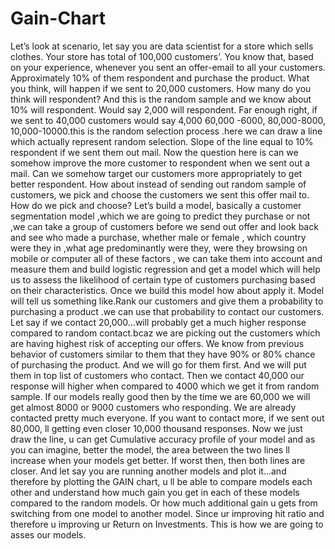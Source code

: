 # Gain-Chart

Let’s look at scenario, let say you are data scientist for a store which sells clothes. Your store has total of 100,000 customers’. You know that, based on your experience, whenever you sent an offer-email to all your customers. Approximately 10% of them respondent and purchase the product. What you think, will happen if we sent to 20,000 customers. How many do you think will respondent? And this is the random sample and we know about 10% will respondent. Would say 2,000 will respondent. Far enough right, if we sent to 40,000 customers would say 4,000 60,000 -6000, 80,000-8000, 10,000-10000.this is the random selection process .here we can draw a line which actually represent random selection. Slope of the line equal to 10% respondent if we sent them out mail. Now the question here is can we somehow improve the more customer to respondent when we sent out a mail. Can we somehow target our customers more appropriately to get better respondent. How about instead of sending out random sample of customers, we pick and choose the customers we sent this offer mail to. How do we pick and choose? Let’s build a model, basically a customer segmentation model ,which we are going to predict they purchase or not ,we can take a group of customers before we send out offer and look back and see who made a purchase, whether male or female , which country were they in ,what age predominantly were they, were they browsing on mobile or computer all of these factors , we can take them into account and measure them and build logistic regression and get a model which will help us to assess the likelihood of certain type of customers purchasing based on their characteristics. Once we build this model how about apply it. Model will tell us something like.Rank our customers and give them a probability to purchasing a product .we can use that probability to contact our customers. Let say if we contact 20,000...will probably get a much higher response compared to random contact.bcaz we are picking out the customers which are having highest risk of accepting our offers. We know from previous behavior of customers similar to them that they have 90% or 80% chance of purchasing the product. And we will go for them first. And we will put them in top list of customers who contact. Then we contact 40,000 our response will higher when compared to 4000 which we get it from random sample. If our models really good then by the time we are 60,000 we will get almost 8000 or 9000 customers who responding. We are already contacted pretty much everyone. If you want to contact more, if we sent out 80,000, ll getting even closer 10,000 thousand responses. Now we just draw the line, u can get Cumulative accuracy profile of your model and as you can imagine, better the model, the area between the two lines ll increase when your models get better. If worst then, then both lines are closer. And let say you are running another models and plot it...and therefore by plotting the GAIN chart, u ll be able to compare models each other and understand how much gain you get in each of these models compared to the random models. Or how much additional gain u gets from switching from one model to another model. Since ur improving hit ratio and therefore u improving ur Return on Investments. This is how we are going to asses our models. 
